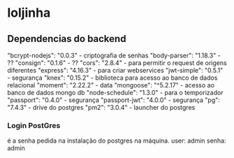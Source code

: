 # loljinha

## Dependencias do backend
"bcrypt-nodejs": "0.0.3" - criptografia de senhas
"body-parser": "1.18.3" - ??
"consign": "0.1.6" - ??
"cors": "2.8.4" - para permitir o request de origens diferentes
"express": "4.16.3" - para criar webservices
"jwt-simple": "0.5.1" - segurança
"knex": "0.15.2" - biblioteca para acesso ao banco de dados relacional
"moment": "2.22.2" - data
"mongoose": "^5.2.17" - acesso ao banco de dados mongo db
"node-schedule": "1.3.0" - para o temporizador
"passport": "0.4.0" - segurança
"passport-jwt": "4.0.0" - segurança
"pg": "7.4.3" - drive do postgres
"pm2": "3.0.4" - launcher do postgres

### Login PostGres
é a senha pedida na instalação do postgres na máquina. 
user: admin
senha: admin